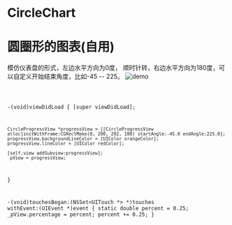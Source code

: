 # CircleChart

# 圆圈形的图表(自用)
模仿仪表盘的形式，左边水平方向为0度， 顺时针转，右边水平方向为180度，可以自定义开始结束角度，比如-45  --  225。
![demo](http://ww4.sinaimg.cn/mw690/72aba7efgw1f49s02okwoj20af0j5gls.jpg)
<code><pre>

-(void)viewDidLoad {
    [super viewDidLoad];
    
    CircleProgressView *progressView = [[CircleProgressView alloc]initWithFrame:CGRectMake(0, 200, 202, 180) startAngle:-45.0 endAngle:225.0];
    progressView.backgroundLineColor = [UIColor orangeColor];
    progressView.lineColor = [UIColor redColor];
    
    [self.view addSubview:progressView];
    _pView = progressView;
}

-(void)touchesBegan:(NSSet<UITouch *> *)touches withEvent:(UIEvent *)event
{
    static double percent = 0.25;
    _pView.percentage = percent;
    percent += 0.25;
}
</pre></code>
